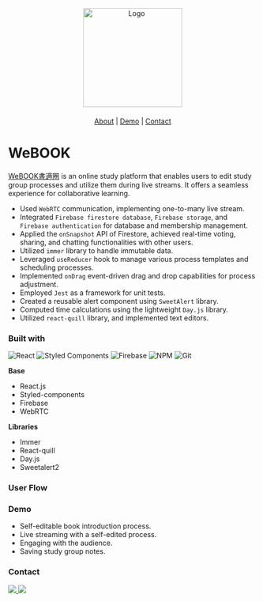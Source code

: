 <div align="center">
  <a href="https://joyup-management.web.app" style="margin-bottom:20px; display:block;">
    <img src="./src/assets/images/logo/dark-name/rectengle_logo.png" alt="Logo" width="200px">
  </a>

  <p align="center">
    <a href="https://github.com/Joy-port/joyup# About-JoyUp">About</a>
    |
    <a href="https://github.com/Joy-port/joyup# Demo">Demo</a>
    |
    <a href="https://github.com/Joy-port/joyup#Contact">Contact</a>
  </p>
</div>

# WeBOOK
[WeBOOK書適圈](https://webook-studygroups.web.app) is an online study platform that enables users to edit study group processes and utilize them during live streams. It offers a seamless experience for collaborative learning.

* Used `WebRTC` communication, implementing one-to-many live stream.
* Integrated `Firebase firestore database`, `Firebase storage`, and `Firebase authentication` for database and membership management.
* Applied the `onSnapshot` API of Firestore, achieved real-time voting, sharing, and chatting functionalities with other users.
* Utilized `immer` library to handle immutable data.
* Leveraged `useReducer` hook to manage various process templates and scheduling processes.
* Implemented `onDrag` event-driven drag and drop capabilities for process adjustment.
* Employed `Jest` as a framework for unit tests.
* Created a reusable alert component using `SweetAlert` library.
* Computed time calculations using the lightweight `Day.js` library.
* Utilized `react-quill` library, and implemented text editors.


### Built with

![React](https://img.shields.io/badge/react-%2320232a.svg?style=for-the-badge&logo=react&logoColor=%2361DAFB) ![Styled Components](https://img.shields.io/badge/styled--components-DB7093?style=for-the-badge&logo=styled-components&logoColor=white) ![Firebase](https://img.shields.io/badge/firebase-ffca28?style=for-the-badge&logo=firebase&logoColor=black) ![NPM](https://img.shields.io/badge/NPM-%23CB3837.svg?style=for-the-badge&logo=npm&logoColor=white) ![Git](https://img.shields.io/badge/git-%23F05033.svg?style=for-the-badge&logo=git&logoColor=white)

**Base**
* React.js
* Styled-components
* Firebase
* WebRTC

**Libraries**
* Immer
* React-quill
* Day.js
* Sweetalert2

### User Flow

### Demo
- Self-editable book introduction process.
- Live streaming with a self-edited process.
- Engaging with the audience.
- Saving study group notes.

### Contact
  <a href="https://www.linkedin.com/in/yiting-yang999628" text-decoration="none">
    <img src="https://img.shields.io/badge/LinkedIn-0077B5?style=for-the-badge&logo=linkedin&logoColor=white" />
  </a>
  <a href="mailto:yitingyang6288@gmail.com">
    <img src="https://img.shields.io/badge/Gmail-D14836?style=for-the-badge&logo=gmail&logoColor=white" />
  </a>